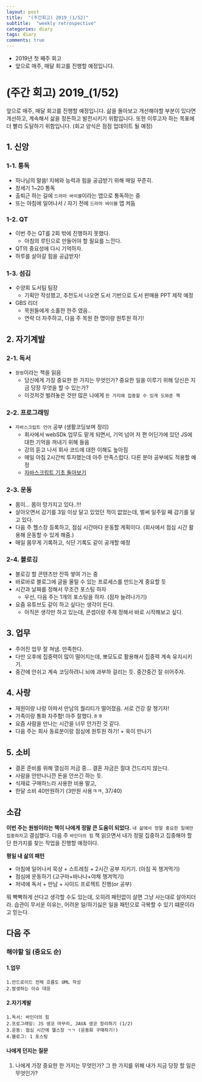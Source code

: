 ```yaml
---
layout: post
title:  "(주간회고) 2019_(1/52)"
subtitle:  "weekly retrospective"
categories: diary
tags: diary
comments: true
---
```


* 2019년 첫 째주 회고
* 앞으로 매주, 매달 회고를 진행할 예정입니다.

# (주간 회고) 2019_(1/52) 

앞으로 매주, 매달 회고를 진행할 예정입니다.
삶을 돌아보고 개선해야할 부분이 있다면 개선하고, 계속해서 삶을 정돈하고 발전시키기 위함입니다.
또한 이루고자 하는 목표에 더 빨리 도달하기 위함입니다.
(회고 양식은 점점 업데이트 될 예정)

## 1. 신앙

### 1-1. 통독
- 하나님의 말씀! 지헤와 능력과 힘을 공급받기 위해 매일 꾸준히.
- 창세기 1~20 통독
- 출퇴근 하는 길에 `드라마 바이블`이라는 앱으로 통독하는 중
- 또는 아침에 일어나서 / 자기 전에 `드라마 바이블` 앱 켜둠

### 1-2. QT
- 이번 주는 QT를 2회 밖에 진행하지 못했다.
	- 아침의 루틴으로 만들어야 할 필요를 느낀다.
- QT의 중요성에 다시 기억하자.
- 하루를 살아갈 힘을 공급받자!

### 1-3. 섬김
- 수양회 도서팀 팀장
	- 기획안 작성했고, 추천도서 나오면 도서 기반으로 도서 판매용 PPT 제작 예정
- GBS 리더
	- 목원들에게 소홀한 한주 였음.. 
	- 연락 더 자주하고, 다음 주 목원 한 명이랑 원투원 하기!

## 2. 자기계발
### 2-1. 독서
- `원씽`이라는 책을 읽음
	- 당신에게 가장 중요한 한 가지는 무엇인가? 중요한 일을 이루기 위해 당신은 지금 당장 무엇을 할 수 있는가?
	- 이것저것 벌려놓은 것만 많은 나에게 `한 가지에 집중할 수 있게 도와준 책`

### 2-2. 프로그래밍
- `자바스크립트 언어` 공부 (생활코딩보며 정리)
	- 회사에서 webSDk 업무도 맡게 되면서, 기억 넘어 저 편 어딘가에 있던 JS에 대한 기억을 꺼내기 위해 들음
	- 강의 듣고 나서 회사 코드에 대한 이해도 높아짐
	- 매일 아침 2시간씩 투자했는데 아주 만족스럽다. 다른 분야 공부에도 적용할 예정
	- [자바스크립트 기초 돌아보기](https://github.com/Seopftware/TIL/blob/master/JavaScript/BasicTutorial.md)

### 2-3. 운동
- 몸이... 몸이 망가지고 있다..!!!
- 살아오면서 감기를 3일 이상 달고 있었던 적이 없었는데, 벌써 일주일 째 감기를 달고 있다.
- 다음 주 헬스장 등록하고, 점심 시간마다 운동할 계획이다. (회사에서 점심 시간 활용해 운동할 수 있게 해줌.)
- 매일 몸무게 기록하고, 식단 기록도 같이 공개할 예정

### 2-4. 블로깅
- 블로깅 할 콘텐츠만 잔뜩 쌓여 가는 중
- 바로바로 블로그에 글을 올릴 수 있는 프로세스를 만드는게 중요할 듯
- 시간과 날짜를 정해서 무조건 포스팅 하자
	- 우선, 다음 주는 1개의 포스팅을 하자. (점차 늘려나가기) 
- 요즘 유튜브도 같이 하고 싶다는 생각이 든다.
	- 아직은 생각만 하고 있는데, 콘셉이랑 주제 정해서 바로 시작해보고 싶다.

## 3. 업무
- 주어진 업무 잘 쳐냄. 만족한다.
- 다만 오후에 집중력이 많이 떨어지는데, 뽀모도로 활용해서 집중력 계속 유지시키기.
- 중간에 안쉬고 계속 코딩하려니 뇌에 과부하 걸리는 듯. 중간중간 잘 쉬어주자.

## 4. 사랑
- 재원이랑 나랑 아파서 만남의 퀄리티가 떨어졌음. 서로 건강 잘 챙기자!
- 가족이랑 통화 자주함! 아주 잘했다.ㅎㅎ
- 요즘 사람을 만나는 시간을 너무 안가진 것 같다. 
- 다음 주는 회사 동료분이랑 점심에 원투원 하기! + 욱이 만나기

## 5. 소비
- 결혼 준비를 위해 열심히 저금 중... 결혼 자금은 절대 건드리지 않는다.
- 사람을 안만나니깐 돈을 안쓰긴 하는 듯.
- 식재료 구매하느라 사용한 비용 말고, 
- 한달 소비 40만원하기 (3만원 사용ㅋㅋ, 37/40)

## 소감
**이번 주는 원씽이라는 책이 나에게 정말 큰 도움이 되었다.**
`내 삶에서 정말 중요한 일에만 집중하자`고 결심했다. 
다음 주 `바인더의 힘` 책 읽으면서 내가 정말 집중하고 집중해야 할 단 한가지를 찾는 작업을 진행할 예정이다.

**평일 내 삶의 패턴**
- 아침에 일어나서 묵상 + 스트레칭 + 2시간 공부 지키기. (아침 꼭 챙겨먹기)
- 점심에 운동하기 (고구마+바나나+야채 챙겨먹기)
- 저녁에 독서 + 만남 + 사이드 프로젝트 진행(or 공부)

뭐 빡빡하게 산다고 생각할 수도 있는데, 오히려 패턴없이 살면 그냥 사는대로 살아지더라.
습관이 무서운 이유는, 어려운 일/하기싫은 일을 패턴으로 극복할 수 있기 떄문이라고 믿는다.

## 다음 주
### 해야할 일 (중요도 순)
#### 1.업무
```
1.안드로이드 전체 흐름도 UML 작성
2.발생하는 이슈 대응
```

#### 2.자기계발
```
1.독서: 바인더의 힘
2.프로그래밍: JS 생코 마무리, JAVA 생코 정리하기 (1/2)
3.운동: 점심 시간에 헬스장 ㄱㄱ (운동화 구매하기!)
4.블로그: 1 포스팅
```

#### 나에게 던지는 질문
1. 나에게 가장 중요한 한 가지는 무엇인가? 그 한 가지를 위해 내가 지금 당장 할 일은 무엇인가?
